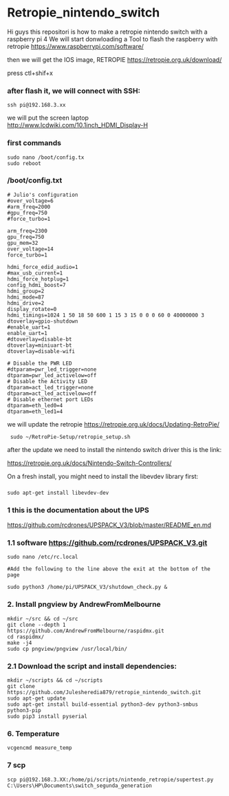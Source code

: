 # Retropie_nintendo_switch
Hi guys this repositori is how to make a retropie nintendo switch with a raspberry pi 4 
We will start donwloading a Tool to flash the raspberry with retropie 
https://www.raspberrypi.com/software/


then we will get the IOS image, RETROPIE 
https://retropie.org.uk/download/




 press ctl+shif+x



### after flash it, we will connect with SSH:
    ssh pi@192.168.3.xx



we will put the screen laptop 
http://www.lcdwiki.com/10.1inch_HDMI_Display-H


###  first commands 
    sudo nano /boot/config.tx
    sudo reboot 

### /boot/config.txt
    # Julio's configuration 
    #over_voltage=6
    #arm_freq=2000
    #gpu_freq=750
    #force_turbo=1
    
    arm_freq=2300
    gpu_freq=750
    gpu_mem=32
    over_voltage=14
    force_turbo=1
    
    hdmi_force_edid_audio=1
    #max_usb_current=1
    hdmi_force_hotplug=1
    config_hdmi_boost=7
    hdmi_group=2
    hdmi_mode=87
    hdmi_drive=2
    display_rotate=0
    hdmi_timings=1024 1 50 18 50 600 1 15 3 15 0 0 0 60 0 40000000 3
    dtoverlay=gpio-shutdown
    #enable_uart=1
    enable_uart=1
    #dtoverlay=disable-bt
    dtoverlay=miniuart-bt
    dtoverlay=disable-wifi
    
    # Disable the PWR LED
    #dtparam=pwr_led_trigger=none
    dtparam=pwr_led_activelow=off
    # Disable the Activity LED
    dtparam=act_led_trigger=none
    dtparam=act_led_activelow=off
    # Disable ethernet port LEDs
    dtparam=eth_led0=4
    dtparam=eth_led1=4


we will update the retropie 
https://retropie.org.uk/docs/Updating-RetroPie/

     sudo ~/RetroPie-Setup/retropie_setup.sh

after the update we need to install the nintendo switch driver  this is the link:

https://retropie.org.uk/docs/Nintendo-Switch-Controllers/


On a fresh install, you might need to install the libevdev library first:

### 
    sudo apt-get install libevdev-dev

### 1  this is the documentation about the UPS 
https://github.com/rcdrones/UPSPACK_V3/blob/master/README_en.md
 
### 1.1 software https://github.com/rcdrones/UPSPACK_V3.git
    sudo nano /etc/rc.local
    
    #Add the following to the line above the exit at the bottom of the page
    
    sudo python3 /home/pi/UPSPACK_V3/shutdown_check.py &





### 2. Install pngview by AndrewFromMelbourne
    mkdir ~/src && cd ~/src
    git clone --depth 1 https://github.com/AndrewFromMelbourne/raspidmx.git
    cd raspidmx/
    make -j4
    sudo cp pngview/pngview /usr/local/bin/


### 2.1 Download the script and install dependencies:
    mkdir ~/scripts && cd ~/scripts
    git clone  https://github.com/Julesheredia879/retropie_nintendo_switch.git
    sudo apt-get update
    sudo apt-get install build-essential python3-dev python3-smbus python3-pip
    sudo pip3 install pyserial


### 6. Temperature
    vcgencmd measure_temp
### 7 scp 
    scp pi@192.168.3.XX:/home/pi/scripts/nintendo_retropie/supertest.py C:\Users\HP\Documents\switch_segunda_generation
